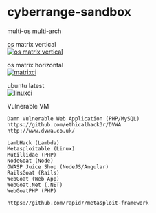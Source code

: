# cyberrange-sandbox
multi-os multi-arch

os matrix vertical  
[![os matrix vertical](https://github.com/githubfoam/cyberrange-sandbox/workflows/CI/badge.svg)](https://github.com/githubfoam/cyberrange-sandbox/actions?query=workflow%3A%22CI%22+branch%3Adev)

os matrix horizontal  
[![matrixci](https://github.com/githubfoam/cyberrange-sandbox/workflows/matrixci/badge.svg)](https://github.com/githubfoam/cyberrange-sandbox/actions?query=workflow%3A%matrixci%22+branch%3Adev)

ubuntu latest  
[![linuxci](https://github.com/githubfoam/cyberrange-sandbox/workflows/linuxci/badge.svg)](https://github.com/githubfoam/cyberrange-sandbox/actions?query=workflow%3A%22linuxci%22+branch%3Adev)

Vulnerable VM
~~~~
Damn Vulnerable Web Application (PHP/MySQL)
https://github.com/ethicalhack3r/DVWA
http://www.dvwa.co.uk/

LambHack (Lambda)
Metasploitable (Linux)
Mutillidae (PHP)
NodeGoat (Node)
OWASP Juice Shop (NodeJS/Angular)
RailsGoat (Rails)
WebGoat (Web App)
WebGoat.Net (.NET)
WebGoatPHP (PHP)

https://github.com/rapid7/metasploit-framework
~~~~
